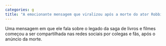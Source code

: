 ```yaml
---
categories: g
title: "A emocionante mensagem que viralizou após a morte do ator Robbie Coltrane o Hagrid de Harry Potter"
---
```

Uma mensagem em que ele fala sobre o legado da saga de livros e filmes começou a ser compartilhada nas redes sociais por colegas e fãs, após o anúncio da morte.